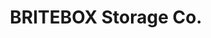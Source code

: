 ---
title: "BRITEBOX Storage Co."
url: /saskatoon/britebox-storage-co-circle-place-3/
shop: storage rental
---